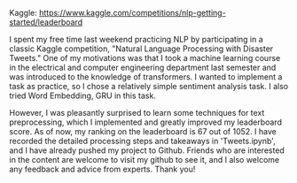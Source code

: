 Kaggle: https://www.kaggle.com/competitions/nlp-getting-started/leaderboard

I spent my free time last weekend practicing NLP by participating in a classic Kaggle competition, "Natural Language Processing with Disaster Tweets." One of my motivations was that I took a machine learning course in the electrical and computer engineering department last semester and was introduced to the knowledge of transformers. I wanted to implement a task as practice, so I chose a relatively simple sentiment analysis task. I also tried Word Embedding, GRU in this task.



However, I was pleasantly surprised to learn some techniques for text preprocessing, which I implemented and greatly improved my leaderboard score. As of now, my ranking on the leaderboard is 67 out of 1052. I have recorded the detailed processing steps and takeaways in 'Tweets.ipynb', and I have already pushed my project to Github. Friends who are interested in the content are welcome to visit my github to see it, and I also welcome any feedback and advice from experts. Thank you!
